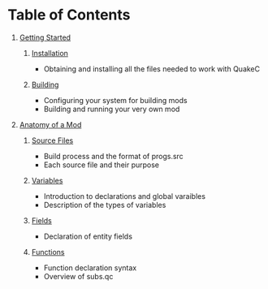 <!-- Enable word-wrap -->

# Table of Contents

1. [Getting Started](chapter-1.md)

   1. [Installation](chapter-1.md#installation)
      * Obtaining and installing all the files needed to work with QuakeC

   2. [Building](chapter-1.md#building)
      * Configuring your system for building mods
      * Building and running your very own mod

2. [Anatomy of a Mod](chapter-2.md)

   1. [Source Files](chapter-2.md#source-files)
      * Build process and the format of progs.src
      * Each source file and their purpose

   2. [Variables](chapter-2.md#variables)
      * Introduction to declarations and global varaibles
      * Description of the types of variables

   3. [Fields](chapter-2.md#fields)
      * Declaration of entity fields

   3. [Functions](chapter-2.md#functions)
      * Function declaration syntax
      * Overview of subs.qc


